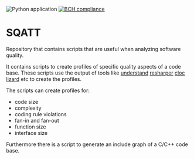 ![Python application](https://github.com/rschuitema/sqatt/workflows/Python%20application/badge.svg)
[![BCH compliance](https://bettercodehub.com/edge/badge/rschuitema/sqatt?branch=master)](https://bettercodehub.com/)

# SQATT

Repository that contains scripts that are useful when analyzing software quality.

It contains scripts to create profiles of specific quality aspects of a code base.
These scripts use the output of tools like
[understand](https://scitools.com/)
[resharper](https://www.jetbrains.com/resharper/)
[cloc](https://github.com/AlDanial/cloc)
[lizard](https://github.com/terryyin/lizard) etc to create the profiles.

The scripts can create profiles for:

* code size
* complexity
* coding rule violations
* fan-in and fan-out
* function size
* interface size

Furthermore there is a script to generate an include graph of a C/C++ code base.
